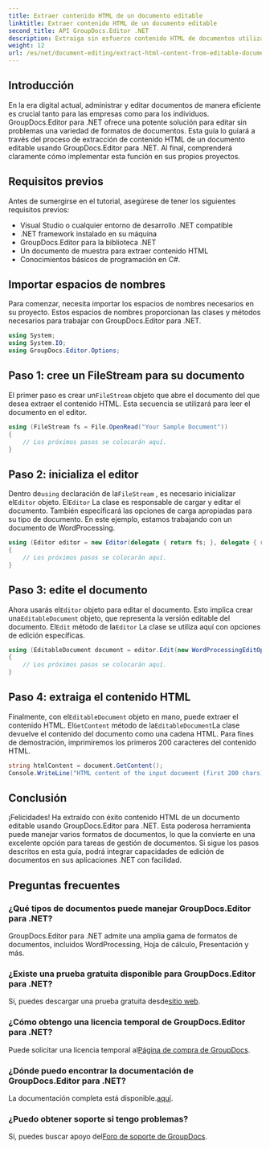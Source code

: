 ```yaml
---
title: Extraer contenido HTML de un documento editable
linktitle: Extraer contenido HTML de un documento editable
second_title: API GroupDocs.Editor .NET
description: Extraiga sin esfuerzo contenido HTML de documentos utilizando GroupDocs.Editor para .NET. Siga nuestra guía detallada para una integración y gestión de documentos perfectas.
weight: 12
url: /es/net/document-editing/extract-html-content-from-editable-document/
---
```

## Introducción
En la era digital actual, administrar y editar documentos de manera eficiente es crucial tanto para las empresas como para los individuos. GroupDocs.Editor para .NET ofrece una potente solución para editar sin problemas una variedad de formatos de documentos. Esta guía lo guiará a través del proceso de extracción de contenido HTML de un documento editable usando GroupDocs.Editor para .NET. Al final, comprenderá claramente cómo implementar esta función en sus propios proyectos.
## Requisitos previos
Antes de sumergirse en el tutorial, asegúrese de tener los siguientes requisitos previos:
- Visual Studio o cualquier entorno de desarrollo .NET compatible
- .NET framework instalado en su máquina
- GroupDocs.Editor para la biblioteca .NET
- Un documento de muestra para extraer contenido HTML
- Conocimientos básicos de programación en C#.
## Importar espacios de nombres
Para comenzar, necesita importar los espacios de nombres necesarios en su proyecto. Estos espacios de nombres proporcionan las clases y métodos necesarios para trabajar con GroupDocs.Editor para .NET.
```csharp
using System;
using System.IO;
using GroupDocs.Editor.Options;
```
## Paso 1: cree un FileStream para su documento
El primer paso es crear un`FileStream` objeto que abre el documento del que desea extraer el contenido HTML. Esta secuencia se utilizará para leer el documento en el editor.
```csharp
using (FileStream fs = File.OpenRead("Your Sample Document"))
{
    // Los próximos pasos se colocarán aquí.
}
```
## Paso 2: inicializa el editor
 Dentro de`using` declaración de la`FileStream` , es necesario inicializar el`Editor` objeto. El`Editor` La clase es responsable de cargar y editar el documento. También especificará las opciones de carga apropiadas para su tipo de documento. En este ejemplo, estamos trabajando con un documento de WordProcessing.
```csharp
using (Editor editor = new Editor(delegate { return fs; }, delegate { return new WordProcessingLoadOptions(); }))
{
    // Los próximos pasos se colocarán aquí.
}
```
## Paso 3: edite el documento
 Ahora usarás el`Editor` objeto para editar el documento. Esto implica crear una`EditableDocument` objeto, que representa la versión editable del documento. El`Edit` método de la`Editor` La clase se utiliza aquí con opciones de edición específicas.
```csharp
using (EditableDocument document = editor.Edit(new WordProcessingEditOptions()))
{
    // Los próximos pasos se colocarán aquí.
}
```
## Paso 4: extraiga el contenido HTML
 Finalmente, con el`EditableDocument` objeto en mano, puede extraer el contenido HTML. El`GetContent` método de la`EditableDocument`La clase devuelve el contenido del documento como una cadena HTML. Para fines de demostración, imprimiremos los primeros 200 caracteres del contenido HTML.
```csharp
string htmlContent = document.GetContent();
Console.WriteLine("HTML content of the input document (first 200 chars): {0}", htmlContent.Substring(0, 200));
```

## Conclusión
¡Felicidades! Ha extraído con éxito contenido HTML de un documento editable usando GroupDocs.Editor para .NET. Esta poderosa herramienta puede manejar varios formatos de documentos, lo que la convierte en una excelente opción para tareas de gestión de documentos. Si sigue los pasos descritos en esta guía, podrá integrar capacidades de edición de documentos en sus aplicaciones .NET con facilidad.
## Preguntas frecuentes
### ¿Qué tipos de documentos puede manejar GroupDocs.Editor para .NET?
GroupDocs.Editor para .NET admite una amplia gama de formatos de documentos, incluidos WordProcessing, Hoja de cálculo, Presentación y más.
### ¿Existe una prueba gratuita disponible para GroupDocs.Editor para .NET?
 Sí, puedes descargar una prueba gratuita desde[sitio web](https://releases.groupdocs.com/).
### ¿Cómo obtengo una licencia temporal de GroupDocs.Editor para .NET?
 Puede solicitar una licencia temporal al[Página de compra de GroupDocs](https://purchase.groupdocs.com/temporary-license/).
### ¿Dónde puedo encontrar la documentación de GroupDocs.Editor para .NET?
 La documentación completa está disponible.[aquí](https://tutorials.groupdocs.com/editor/net/).
### ¿Puedo obtener soporte si tengo problemas?
 Sí, puedes buscar apoyo del[Foro de soporte de GroupDocs](https://forum.groupdocs.com/c/editor/20).